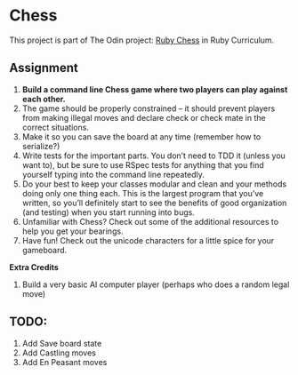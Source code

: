 # Chess

This project is part of The Odin project: [Ruby Chess](https://www.theodinproject.com/lessons/ruby-ruby-final-project) in Ruby Curriculum.

## Assignment

1. **Build a command line Chess game where two players can play against each other.**
2. The game should be properly constrained – it should prevent players from making illegal moves and declare check or check mate in the correct situations.
3. Make it so you can save the board at any time (remember how to serialize?)
4. Write tests for the important parts. You don’t need to TDD it (unless you want to), but be sure to use RSpec tests for anything that you find yourself typing into the command line repeatedly.
5. Do your best to keep your classes modular and clean and your methods doing only one thing each. This is the largest program that you’ve written, so you’ll definitely start to see the benefits of good organization (and testing) when you start running into bugs.
6. Unfamiliar with Chess? Check out some of the additional resources to help you get your bearings.
7. Have fun! Check out the unicode characters for a little spice for your gameboard.

**Extra Credits**

1. Build a very basic AI computer player (perhaps who does a random legal move)

## TODO:

1. Add Save board state
2. Add Castling moves
3. Add En Peasant moves

